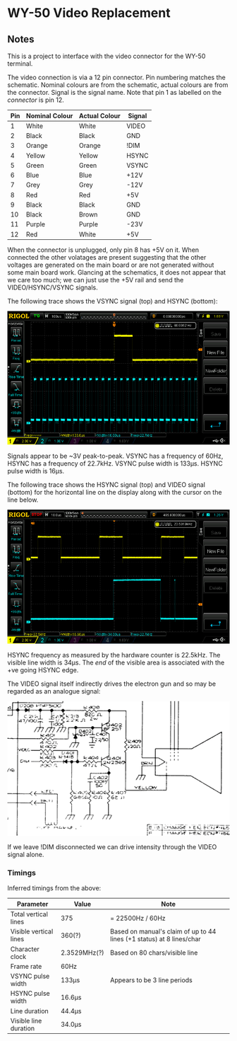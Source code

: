 # WY-50 Video Replacement

## Notes

This is a project to interface with the video connector for the WY-50 terminal.

The video connection is via a 12 pin connector. Pin numbering matches the
schematic. Nominal colours are from the schematic, actual colours are from the
connector. Signal is the signal name. Note that pin 1 as labelled on the
_connector_ is pin 12.

| Pin | Nominal Colour | Actual Colour | Signal |
| --- | -------------- | ------------- | ------ |
| 1   | White          | White         | VIDEO  |
| 2   | Black          | Black         | GND    |
| 3   | Orange         | Orange        | !DIM   |
| 4   | Yellow         | Yellow        | HSYNC  |
| 5   | Green          | Green         | VSYNC  |
| 6   | Blue           | Blue          | +12V   |
| 7   | Grey           | Grey          | -12V   |
| 8   | Red            | Red           | +5V    |
| 9   | Black          | Black         | GND    |
| 10  | Black          | Brown         | GND    |
| 11  | Purple         | Purple        | -23V   |
| 12  | Red            | White         | +5V    |

When the connector is unplugged, only pin 8 has +5V on it. When connected the
other volatages are present suggesting that the other voltages are generated on
the main board or are not generated without some main board work. Glancing at
the schematics, it does not appear that we care too much; we can just use the
+5V rail and send the VIDEO/HSYNC/VSYNC signals.

The following trace shows the VSYNC signal (top) and HSYNC (bottom):

![](img/VSYNC-HSYNC.png)

Signals appear to be ~3V peak-to-peak. VSYNC has a frequency of 60Hz, HSYNC has
a frequency of 22.7kHz. VSYNC pulse width is 133µs. HSYNC pulse width is 16µs.

The following trace shows the HSYNC signal (top) and VIDEO signal (bottom) for
the horizontal line on the display along with the cursor on the line below.

![](img/HSYNC-VIDEO.png)

HSYNC frequency as measured by the hardware counter is 22.5kHz. The visible line
width is 34µs. The _end_ of the visible area is associated with the +ve going
HSYNC edge.

The VIDEO signal itself indirectly drives the electron gun and so may be
regarded as an analogue signal:

![](img/video-drive.png)

If we leave !DIM disconnected we can drive intensity through the VIDEO signal
alone.

### Timings

Inferred timings from the above:

| Parameter              | Value        | Note                                                                  |
| ---------------------- | ------------ | --------------------------------------------------------------------- |
| Total vertical lines   | 375          | = 22500Hz / 60Hz                                                      |
| Visible vertical lines | 360(?)       | Based on manual's claim of up to 44 lines (+1 status) at 8 lines/char |
| Character clock        | 2.3529MHz(?) | Based on 80 chars/visible line                                        |
| Frame rate             | 60Hz         |                                                                       |
| VSYNC pulse width      | 133µs        | Appears to be 3 line periods                                          |
| HSYNC pulse width      | 16.6µs       |                                                                       |
| Line duration          | 44.4µs       |                                                                       |
| Visible line duration  | 34.0µs       |                                                                       |
